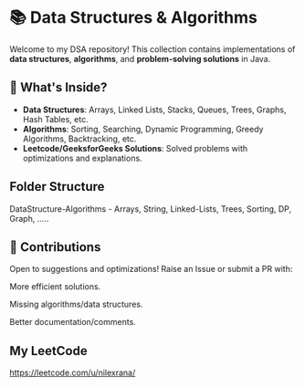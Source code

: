 # 📚 Data Structures & Algorithms

Welcome to my DSA repository! This collection contains implementations of **data structures**, **algorithms**, and **problem-solving solutions** in Java.  

## 🧠 What's Inside?  
- **Data Structures**: Arrays, Linked Lists, Stacks, Queues, Trees, Graphs, Hash Tables, etc.  
- **Algorithms**: Sorting, Searching, Dynamic Programming, Greedy Algorithms, Backtracking, etc.  
- **Leetcode/GeeksforGeeks Solutions**: Solved problems with optimizations and explanations. 

## Folder Structure
DataStructure-Algorithms - Arrays, String, Linked-Lists, Trees, Sorting, DP, Graph, .....

## 🤝 Contributions
Open to suggestions and optimizations! Raise an Issue or submit a PR with:

More efficient solutions.

Missing algorithms/data structures.

Better documentation/comments.

## My LeetCode
https://leetcode.com/u/nilexrana/

